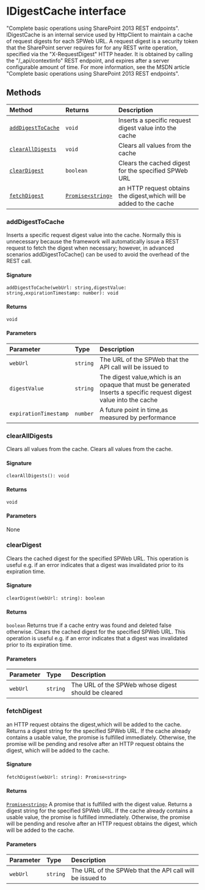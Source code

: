 # IDigestCache interface





"Complete basic operations using SharePoint 2013 REST endpoints". 
IDigestCache is an internal service used by HttpClient to maintain a cache of request digests 
for each SPWeb URL. A request digest is a security token that the SharePoint server requires for 
for any REST write operation, specified via the "X-RequestDigest" HTTP header. It is obtained 
by calling the "/_api/contextinfo" REST endpoint, and expires after a server configurable amount 
of time. For more information, see the MSDN article 
"Complete basic operations using SharePoint 2013 REST endpoints".







## Methods

| Method	   |  Returns	| Description|
|:-------------|:-------|:-----------|
|[`addDigestToCache`](#adddigesttocache)      | `void` |   Inserts a specific request digest value into the cache |
|[`clearAllDigests`](#clearalldigests)      | `void` | Clears all values from the cache |
|[`clearDigest`](#cleardigest)      | `boolean` |   Clears the cached digest for the specified SPWeb URL |
|[`fetchDigest`](#fetchdigest)      | [`Promise<string>`](promise.md) | an HTTP request obtains the digest,which will be added to the cache |



### addDigestToCache

 
Inserts a specific request digest value into the cache. Normally this is unnecessary because 
the framework will automatically issue a REST request to fetch the digest when necessary; 
however, in advanced scenarios addDigestToCache() can be used to avoid the overhead of the 
REST call. 


#### Signature
`addDigestToCache(webUrl: string,digestValue: string,expirationTimestamp: number): void`

#### Returns
`void`


#### Parameters


| Parameter	   | Type    | Description |
|:-------------|:---------------|:------------|
| `webUrl`    | `string` | The URL of the SPWeb that the API call will be issued to |
| `digestValue`    | `string` | The digest value,which is an opaque that must be generated  Inserts a specific request digest value into the cache |
| `expirationTimestamp`    | `number` | A future point in time,as measured by performance |


### clearAllDigests

Clears all values from the cache. 
Clears all values from the cache.

#### Signature
`clearAllDigests(): void`

#### Returns
`void`


#### Parameters
None


### clearDigest

 
Clears the cached digest for the specified SPWeb URL. This operation is useful 
e.g. if an error indicates that a digest was invalidated prior to its expiration time. 


#### Signature
`clearDigest(webUrl: string): boolean`

#### Returns
`boolean`
Returns true if a cache entry was found and deleted false otherwise. 
Clears the cached digest for the specified SPWeb URL. This operation is useful 
e.g. if an error indicates that a digest was invalidated prior to its expiration time. 


#### Parameters


| Parameter	   | Type    | Description |
|:-------------|:---------------|:------------|
| `webUrl`    | `string` | The URL of the SPWeb whose digest should be cleared |


### fetchDigest

an HTTP request obtains the digest,which will be added to the cache. 
Returns a digest string for the specified SPWeb URL. If the cache already contains a usable value, 
the promise is fulfilled immediately. Otherwise, the promise will be pending and resolve after 
an HTTP request obtains the digest, which will be added to the cache.

#### Signature
`fetchDigest(webUrl: string): Promise<string>`

#### Returns
[`Promise<string>`](promise.md)
A promise that is fulfilled with the digest value. 
Returns a digest string for the specified SPWeb URL. If the cache already contains a usable value, 
the promise is fulfilled immediately. Otherwise, the promise will be pending and resolve after 
an HTTP request obtains the digest, which will be added to the cache.

#### Parameters


| Parameter	   | Type    | Description |
|:-------------|:---------------|:------------|
| `webUrl`    | `string` | The URL of the SPWeb that the API call will be issued to |


